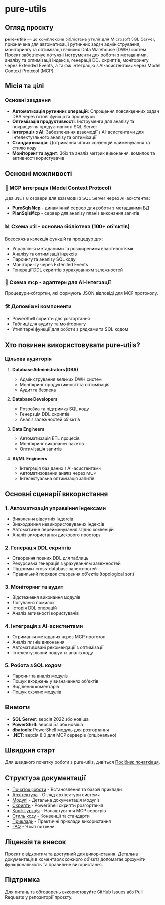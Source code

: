 # pure-utils

## Огляд проєкту

**pure-utils** — це комплексна бібліотека утиліт для Microsoft SQL Server, призначена для автоматизації рутинних задач адміністрування, моніторингу та оптимізації великих Data Warehouse (DWH) систем. Проєкт забезпечує потужні інструменти для роботи з метаданими, аналізу та оптимізації індексів, генерації DDL скриптів, моніторингу через Extended Events, а також інтеграцію з AI-асистентами через Model Context Protocol (MCP).

## Місія та цілі

### Основні завдання

- **Автоматизація рутинних операцій**: Спрощення повсякденних задач DBA через готові функції та процедури
- **Оптимізація продуктивності**: Інструменти для аналізу та покращення продуктивності SQL Server
- **Інтеграція з AI**: Забезпечення взаємодії з AI-асистентами для інтелектуального аналізу та оптимізації
- **Стандартизація**: Дотримання чітких конвенцій найменування та стилю коду
- **Моніторинг та аудит**: Збір та аналіз метрик виконання, помилок та активності користувачів

## Основні можливості

### 🔧 MCP інтеграція (Model Context Protocol)

Два .NET 8 сервери для взаємодії з SQL Server через AI-асистентів:

- **PureSqlsMcp** - динамічний сервер для роботи з метаданими БД
- **PlanSqlsMcp** - сервер для аналізу планів виконання запитів

### 📊 Схема util - основна бібліотека (100+ об'єктів)

Всеосяжна колекція функцій та процедур для:

- Управління метаданими та розширеними властивостями
- Аналізу та оптимізації індексів
- Парсингу та аналізу SQL коду
- Моніторингу через Extended Events
- Генерації DDL скриптів з урахуванням залежностей

### 🔌 Схема mcp - адаптери для AI-інтеграції

Процедури-обгортки, які формують JSON відповіді для MCP протоколу.

### 🛠️ Допоміжні компоненти

- PowerShell скрипти для розгортання
- Таблиці для аудиту та моніторингу
- Утилітарні функції для роботи з рядками та SQL кодом

## Хто повинен використовувати pure-utils?

### Цільова аудиторія

1. **Database Administrators (DBA)**
   - Адміністрування великих DWH систем
   - Моніторинг продуктивності та оптимізація
   - Аудит та безпека

2. **Database Developers**
   - Розробка та підтримка SQL коду
   - Генерація DDL скриптів
   - Аналіз залежностей об'єктів

3. **Data Engineers**
   - Автоматизація ETL процесів
   - Моніторинг виконання пакетів
   - Оптимізація запитів

4. **AI/ML Engineers**
   - Інтеграція баз даних з AI-асистентами
   - Автоматизований аналіз через MCP
   - Інтелектуальна оптимізація запитів

## Основні сценарії використання

### 1. Автоматизація управління індексами

- Виявлення відсутніх індексів
- Знаходження невикористовуваних індексів
- Автоматичне перейменування згідно конвенцій
- Аналіз використання дискового простору

### 2. Генерація DDL скриптів

- Створення повних DDL для таблиць
- Рекурсивна генерація з урахуванням залежностей
- Підтримка cross-database залежностей
- Правильний порядок створення об'єктів (topological sort)

### 3. Моніторинг та аудит

- Відстеження виконання модулів
- Логування помилок
- Історія DDL операцій
- Аналіз активності користувачів

### 4. Інтеграція з AI-асистентами

- Отримання метаданих через MCP протокол
- Аналіз планів виконання
- Автоматизовані рекомендації з оптимізації
- Інтелектуальний пошук та аналіз коду

### 5. Робота з SQL кодом

- Парсинг та аналіз модулів
- Пошук входжень у визначеннях об'єктів
- Виділення коментарів
- Пошук схожих модулів

## Вимоги

- **SQL Server**: версія 2022 або новіша
- **PowerShell**: версія 5.1 або новіша
- **dbatools**: PowerShell модуль для розгортання
- **.NET**: версія 8.0 для MCP серверів (опціонально)

## Швидкий старт

Для швидкого початку роботи з pure-utils, дивіться [Посібник початківця](getting-started.md).

## Структура документації

- [Початок роботи](getting-started.md) - Встановлення та базові приклади
- [Архітектура](architecture.md) - Огляд архітектури системи
- [Модулі](modules/util.md) - Детальна документація модулів
- [Скрипти](scripts.md) - PowerShell скрипти розгортання
- [Конфігурація](config.md) - Налаштування MCP серверів
- [Стиль коду](coding-style.md) - Конвенції та стандарти
- [Приклади](examples.md) - Практичні приклади використання
- [FAQ](faq.md) - Часті питання

## Ліцензія та внесок

Проєкт є відкритим та доступний для використання. Детальна документація в коментарях кожного об'єкта допомагає зрозуміти функціональність та правильне використання.

## Підтримка

Для питань та обговорень використовуйте GitHub Issues або Pull Requests у репозиторії проєкту.
